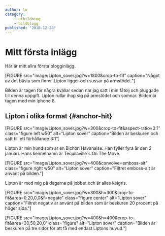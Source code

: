 ```yaml
---
author: lw
category:
    - utbildning
    - bildblogg
published: "2018-12-28"
---
```

Mitt första inlägg
==================================

Här är mitt allra första blogginlägg.

[FIGURE src="image/Lipton_sover.jpg?w=1800&crop-to-fit" caption="Något av det bästa som finns. Lipton ligger och sussar på armstödet."]

Bilden är tagen för några kvällar sedan när jag satt i min fåtölj och pluggade till denna uppgift. Lipton rullar ihop sig på armstödet och somnar. Bilden är tagen med min Iphone 8.

<!--more-->




Lipton i olika format {#anchor-hit}
-----------------------------------

[FIGURE src="image/Lipton_sover.jpg?w=300&crop-to-fit&aspect-ratio=3:1" class="figure left w50" alt="Lipton sover" caption="Bilden är beskuren och satt till ett förhållande 3:1"]

Lipton är min hund som är en Bichon Havanaise. Han fyller fyra år den 2 januari. Hans kennelnamn är Tequilaville´s On The Move.

[FIGURE src="image/Lipton_sover.jpg?w=400&convolve=emboss-alt" class="figure right w50" alt="Lipton sover" caption="Filtret emboss-alt är använt på bilden."]

Lipton är med mig på dagarna på jobbet och är allas kelgris.

[FIGURE src="image/Lipton_sover.jpg?w=300&h=300&crop-to-fit&area=0,20,0,0&f=negate" class="figure center" alt="Lipton sover" caption="Filtret negativ är använt på bilden som är beskuren 20 procent på höger sida."]

[FIGURE src="image/Lipton_sover.jpg?w=400&h=400&crop-to-fit&area=30,50,20,0" class="figure" alt="Lipton sover" caption="Bilden är beskuren på tre sidor för att få med endast Liptons huvud."]
